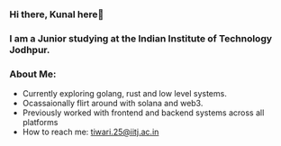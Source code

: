 ### Hi there, Kunal here👋
### I am a Junior studying at the Indian Institute of Technology Jodhpur.
### About Me:
- Currently exploring golang, rust and low level systems.
- Ocassaionally flirt around with solana and web3.
- Previously worked with frontend and backend systems across all platforms
- How to reach me: <a href="mailto:tiwari.25@iitj.ac.in">tiwari.25@iitj.ac.in</a>
